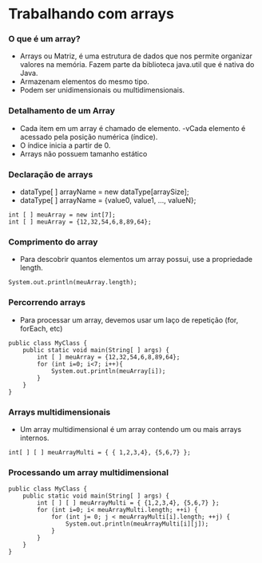 # Trabalhando com arrays

### O que é um array?

- Arrays ou Matriz, é uma estrutura de dados que nos permite organizar valores na memória. Fazem parte da biblioteca java.util que é nativa do Java.
- Armazenam elementos do mesmo tipo.
- Podem ser unidimensionais ou multidimensionais.

### Detalhamento de um Array

- Cada item em um array é chamado de elemento.
  -vCada elemento é acessado pela posição numérica (índice).
- O índice inicia a partir de 0.
- Arrays não possuem tamanho estático

### Declaração de arrays

- dataType[ ] arrayName = new dataType[arraySize];
- dataType[ ] arrayName = {value0, value1, ..., valueN};

```
int [ ] meuArray = new int[7];
int [ ] meuArray = {12,32,54,6,8,89,64};
```

### Comprimento do array

- Para descobrir quantos elementos um array possui, use a propriedade length.

```
System.out.println(meuArray.length);
```

### Percorrendo arrays

- Para processar um array, devemos usar um laço de repetição (for, forEach, etc)

```
public class MyClass {
    public static void main(String[ ] args) {
        int [ ] meuArray = {12,32,54,6,8,89,64};
        for (int i=0; i<7; i++){
            System.out.println(meuArray[i]);
        }
    }
}
```

### Arrays multidimensionais

- Um array multidimensional é um array contendo um ou mais arrays internos.

```
int[ ] [ ] meuArrayMulti = { { 1,2,3,4}, {5,6,7} };
```

### Processando um array multidimensional

```
public class MyClass {
    public static void main(String[ ] args) {
        int [ ] [ ] meuArrayMulti = { {1,2,3,4}, {5,6,7} };
        for (int i=0; i< meuArrayMulti.length; ++i) {
            for (int j= 0; j < meuArrayMulti[i].length; ++j) {
                System.out.println(meuArrayMulti[i][j]);
            }
        }
    }
}
```
